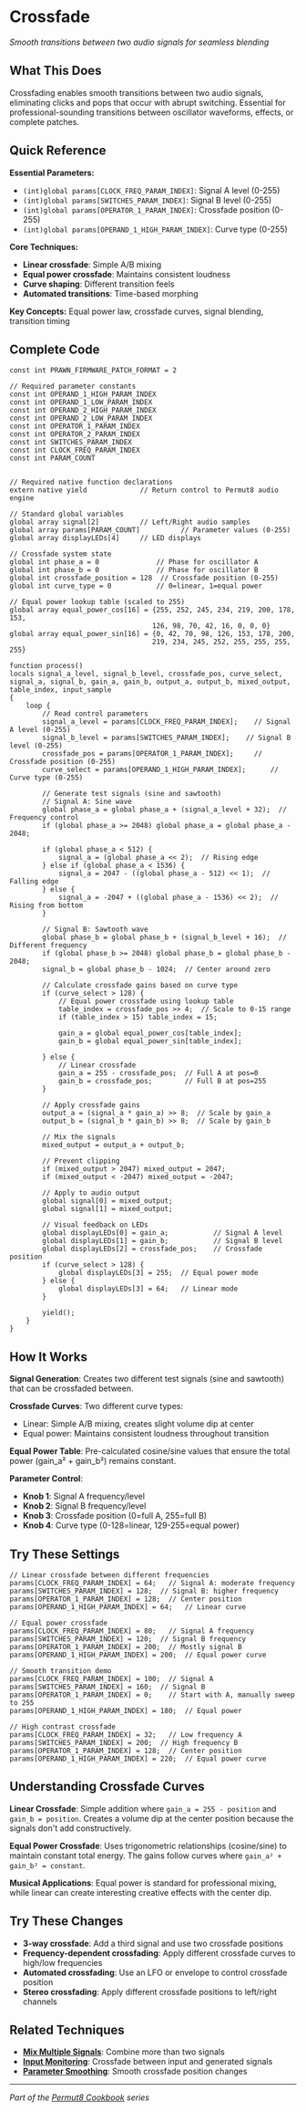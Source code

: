 # Crossfade

*Smooth transitions between two audio signals for seamless blending*

## What This Does

Crossfading enables smooth transitions between two audio signals, eliminating clicks and pops that occur with abrupt switching. Essential for professional-sounding transitions between oscillator waveforms, effects, or complete patches.

## Quick Reference

**Essential Parameters:**
- `(int)global params[CLOCK_FREQ_PARAM_INDEX]`: Signal A level (0-255)
- `(int)global params[SWITCHES_PARAM_INDEX]`: Signal B level (0-255) 
- `(int)global params[OPERATOR_1_PARAM_INDEX]`: Crossfade position (0-255)
- `(int)global params[OPERAND_1_HIGH_PARAM_INDEX]`: Curve type (0-255)

**Core Techniques:**
- **Linear crossfade**: Simple A/B mixing
- **Equal power crossfade**: Maintains consistent loudness
- **Curve shaping**: Different transition feels
- **Automated transitions**: Time-based morphing

**Key Concepts:** Equal power law, crossfade curves, signal blending, transition timing

## Complete Code

```impala
const int PRAWN_FIRMWARE_PATCH_FORMAT = 2

// Required parameter constants
const int OPERAND_1_HIGH_PARAM_INDEX
const int OPERAND_1_LOW_PARAM_INDEX
const int OPERAND_2_HIGH_PARAM_INDEX
const int OPERAND_2_LOW_PARAM_INDEX
const int OPERATOR_1_PARAM_INDEX
const int OPERATOR_2_PARAM_INDEX
const int SWITCHES_PARAM_INDEX
const int CLOCK_FREQ_PARAM_INDEX
const int PARAM_COUNT


// Required native function declarations
extern native yield             // Return control to Permut8 audio engine

// Standard global variables
global array signal[2]          // Left/Right audio samples
global array params[PARAM_COUNT]          // Parameter values (0-255)
global array displayLEDs[4]     // LED displays

// Crossfade system state
global int phase_a = 0              // Phase for oscillator A
global int phase_b = 0              // Phase for oscillator B
global int crossfade_position = 128  // Crossfade position (0-255)
global int curve_type = 0           // 0=linear, 1=equal power

// Equal power lookup table (scaled to 255)
global array equal_power_cos[16] = {255, 252, 245, 234, 219, 200, 178, 153, 
                                   126, 98, 70, 42, 16, 0, 0, 0}
global array equal_power_sin[16] = {0, 42, 70, 98, 126, 153, 178, 200,
                                   219, 234, 245, 252, 255, 255, 255, 255}

function process()
locals signal_a_level, signal_b_level, crossfade_pos, curve_select, signal_a, signal_b, gain_a, gain_b, output_a, output_b, mixed_output, table_index, input_sample
{
    loop {
        // Read control parameters
        signal_a_level = params[CLOCK_FREQ_PARAM_INDEX];    // Signal A level (0-255)
        signal_b_level = params[SWITCHES_PARAM_INDEX];    // Signal B level (0-255)
        crossfade_pos = params[OPERATOR_1_PARAM_INDEX];     // Crossfade position (0-255)
        curve_select = params[OPERAND_1_HIGH_PARAM_INDEX];      // Curve type (0-255)
        
        // Generate test signals (sine and sawtooth)
        // Signal A: Sine wave
        global phase_a = global phase_a + (signal_a_level + 32);  // Frequency control
        if (global phase_a >= 2048) global phase_a = global phase_a - 2048;
        
        if (global phase_a < 512) {
            signal_a = (global phase_a << 2);  // Rising edge
        } else if (global phase_a < 1536) {
            signal_a = 2047 - ((global phase_a - 512) << 1);  // Falling edge
        } else {
            signal_a = -2047 + ((global phase_a - 1536) << 2);  // Rising from bottom
        }
        
        // Signal B: Sawtooth wave
        global phase_b = global phase_b + (signal_b_level + 16);  // Different frequency
        if (global phase_b >= 2048) global phase_b = global phase_b - 2048;
        signal_b = global phase_b - 1024;  // Center around zero
        
        // Calculate crossfade gains based on curve type
        if (curve_select > 128) {
            // Equal power crossfade using lookup table
            table_index = crossfade_pos >> 4;  // Scale to 0-15 range
            if (table_index > 15) table_index = 15;
            
            gain_a = global equal_power_cos[table_index];
            gain_b = global equal_power_sin[table_index];
            
        } else {
            // Linear crossfade
            gain_a = 255 - crossfade_pos;  // Full A at pos=0
            gain_b = crossfade_pos;        // Full B at pos=255
        }
        
        // Apply crossfade gains
        output_a = (signal_a * gain_a) >> 8;  // Scale by gain_a
        output_b = (signal_b * gain_b) >> 8;  // Scale by gain_b
        
        // Mix the signals
        mixed_output = output_a + output_b;
        
        // Prevent clipping
        if (mixed_output > 2047) mixed_output = 2047;
        if (mixed_output < -2047) mixed_output = -2047;
        
        // Apply to audio output
        global signal[0] = mixed_output;
        global signal[1] = mixed_output;
        
        // Visual feedback on LEDs
        global displayLEDs[0] = gain_a;           // Signal A level
        global displayLEDs[1] = gain_b;           // Signal B level
        global displayLEDs[2] = crossfade_pos;    // Crossfade position
        if (curve_select > 128) {
            global displayLEDs[3] = 255;  // Equal power mode
        } else {
            global displayLEDs[3] = 64;   // Linear mode
        }
        
        yield();
    }
}

```

## How It Works

**Signal Generation**: Creates two different test signals (sine and sawtooth) that can be crossfaded between.

**Crossfade Curves**: Two different curve types:
- Linear: Simple A/B mixing, creates slight volume dip at center
- Equal power: Maintains consistent loudness throughout transition

**Equal Power Table**: Pre-calculated cosine/sine values that ensure the total power (gain_a² + gain_b²) remains constant.

**Parameter Control**:
- **Knob 1**: Signal A frequency/level
- **Knob 2**: Signal B frequency/level  
- **Knob 3**: Crossfade position (0=full A, 255=full B)
- **Knob 4**: Curve type (0-128=linear, 129-255=equal power)

## Try These Settings

```impala
// Linear crossfade between different frequencies
params[CLOCK_FREQ_PARAM_INDEX] = 64;   // Signal A: moderate frequency
params[SWITCHES_PARAM_INDEX] = 128;  // Signal B: higher frequency
params[OPERATOR_1_PARAM_INDEX] = 128;  // Center position
params[OPERAND_1_HIGH_PARAM_INDEX] = 64;   // Linear curve

// Equal power crossfade
params[CLOCK_FREQ_PARAM_INDEX] = 80;   // Signal A frequency
params[SWITCHES_PARAM_INDEX] = 120;  // Signal B frequency
params[OPERATOR_1_PARAM_INDEX] = 200;  // Mostly signal B
params[OPERAND_1_HIGH_PARAM_INDEX] = 200;  // Equal power curve

// Smooth transition demo
params[CLOCK_FREQ_PARAM_INDEX] = 100;  // Signal A
params[SWITCHES_PARAM_INDEX] = 160;  // Signal B
params[OPERATOR_1_PARAM_INDEX] = 0;    // Start with A, manually sweep to 255
params[OPERAND_1_HIGH_PARAM_INDEX] = 180;  // Equal power

// High contrast crossfade
params[CLOCK_FREQ_PARAM_INDEX] = 32;   // Low frequency A
params[SWITCHES_PARAM_INDEX] = 200;  // High frequency B
params[OPERATOR_1_PARAM_INDEX] = 128;  // Center position
params[OPERAND_1_HIGH_PARAM_INDEX] = 220;  // Equal power curve
```

## Understanding Crossfade Curves

**Linear Crossfade**: Simple addition where `gain_a = 255 - position` and `gain_b = position`. Creates a volume dip at the center position because the signals don't add constructively.

**Equal Power Crossfade**: Uses trigonometric relationships (cosine/sine) to maintain constant total energy. The gains follow curves where `gain_a² + gain_b² = constant`.

**Musical Applications**: Equal power is standard for professional mixing, while linear can create interesting creative effects with the center dip.

## Try These Changes

- **3-way crossfade**: Add a third signal and use two crossfade positions
- **Frequency-dependent crossfading**: Apply different crossfade curves to high/low frequencies
- **Automated crossfading**: Use an LFO or envelope to control crossfade position
- **Stereo crossfading**: Apply different crossfade positions to left/right channels

## Related Techniques

- **[Mix Multiple Signals](mix-multiple-signals.md)**: Combine more than two signals
- **[Input Monitoring](input-monitoring.md)**: Crossfade between input and generated signals
- **[Parameter Smoothing](../parameters/parameter-smoothing.md)**: Smooth crossfade position changes

---
*Part of the [Permut8 Cookbook](../index.md) series*
